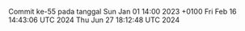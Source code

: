 Commit ke-55 pada tanggal Sun Jan 01 14:00 2023 +0100
Fri Feb 16 14:43:06 UTC 2024
Thu Jun 27 18:12:48 UTC 2024
